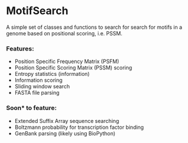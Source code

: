 MotifSearch
===========

A simple set of classes and functions to search for search for motifs in a
genome based on positional scoring, i.e. PSSM.

### Features:
- Position Specific Frequency Matrix (PSFM)
- Position Specific Scoring Matrix (PSSM) scoring
- Entropy statistics (information)
- Information scoring
- Sliding window search
- FASTA file parsing

### Soon* to feature:
- Extended Suffix Array sequence searching
- Boltzmann probability for transcription factor binding
- GenBank parsing (likely using BioPython)
